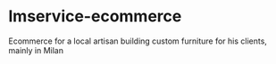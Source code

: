 # lmservice-ecommerce
Ecommerce for a local artisan building custom furniture for his clients, mainly in Milan
